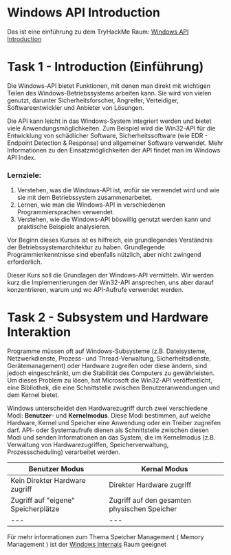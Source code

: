 # Windows API Introduction
Das ist eine einführung zu dem TryHackMe Raum: [Windows API Introduction](https://tryhackme.com/r/room/windowsapi)

# Task 1 - Introduction (Einführung)
Die Windows-API bietet Funktionen, mit denen man direkt mit wichtigen Teilen des Windows-Betriebssystems arbeiten kann. Sie wird von vielen genutzt, darunter Sicherheitsforscher, Angreifer, Verteidiger, Softwareentwickler und Anbieter von Lösungen.

Die API kann leicht in das Windows-System integriert werden und bietet viele Anwendungsmöglichkeiten. Zum Beispiel wird die Win32-API für die Entwicklung von schädlicher Software, Sicherheitssoftware (wie EDR - Endpoint Detection & Response) und allgemeiner Software verwendet. Mehr Informationen zu den Einsatzmöglichkeiten der API findet man im Windows API Index.

### Lernziele:

1. Verstehen, was die Windows-API ist, wofür sie verwendet wird und wie sie mit dem Betriebssystem zusammenarbeitet.
2. Lernen, wie man die Windows-API in verschiedenen Programmiersprachen verwendet.
3. Verstehen, wie die Windows-API böswillig genutzt werden kann und praktische Beispiele analysieren.

Vor Beginn dieses Kurses ist es hilfreich, ein grundlegendes Verständnis der Betriebssystemarchitektur zu haben. Grundlegende Programmierkenntnisse sind ebenfalls nützlich, aber nicht zwingend erforderlich.

Dieser Kurs soll die Grundlagen der Windows-API vermitteln. Wir werden kurz die Implementierungen der Win32-API ansprechen, uns aber darauf konzentrieren, warum und wo API-Aufrufe verwendet werden.

# Task 2 - Subsystem und Hardware Interaktion
Programme müssen oft auf Windows-Subsysteme (z.B. Dateisysteme, Netzwerkdienste, Prozess- und Thread-Verwaltung, Sicherheitsdienste, Gerätemanagement) oder Hardware zugreifen oder diese ändern, sind jedoch eingeschränkt, um die Stabilität des Computers zu gewährleisten. Um dieses Problem zu lösen, hat Microsoft die Win32-API veröffentlicht, eine Bibliothek, die eine Schnittstelle zwischen Benutzeranwendungen und dem Kernel bietet.

Windows unterscheidet den Hardwarezugriff durch zwei verschiedene Modi: **Benutzer**- und **Kernelmodus**. Diese Modi bestimmen, auf welche Hardware, Kernel und Speicher eine Anwendung oder ein Treiber zugreifen darf. API- oder Systemaufrufe dienen als Schnittstelle zwischen diesen Modi und senden Informationen an das System, die im Kernelmodus (z.B. Verwaltung von Hardwarezugriffen, Speicherverwaltung, Prozessscheduling) verarbeitet werden.

| Benutzer Modus | Kernal Modus|
| -------------- | ----------- |
| Kein Direkter Hardware zugriff | Direkter Hardware zugriff |
| Zugriff auf "eigene" Speicherplätze | Zugriff auf den gesamten physischen Speicher |
| --- | --- |
Für mehr informationen zum Thema Speicher Management ( Memory Management ) ist der [Windows Internals](https://tryhackme.com/r/room/windowsinternals) Raum geeignet
